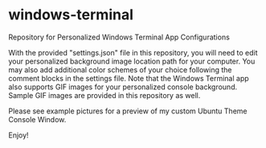 # windows-terminal
Repository for Personalized Windows Terminal App Configurations

With the provided "settings.json" file in this repository, you will need to edit your personalized background image location path for your computer. You may also add additional color schemes of your choice following the comment blocks in the settings file. Note that the Windows Terminal app also supports GIF images for your personalized console background. Sample GIF images are provided in this repository as well.

Please see example pictures for a preview of my custom Ubuntu Theme Console Window.

Enjoy!
